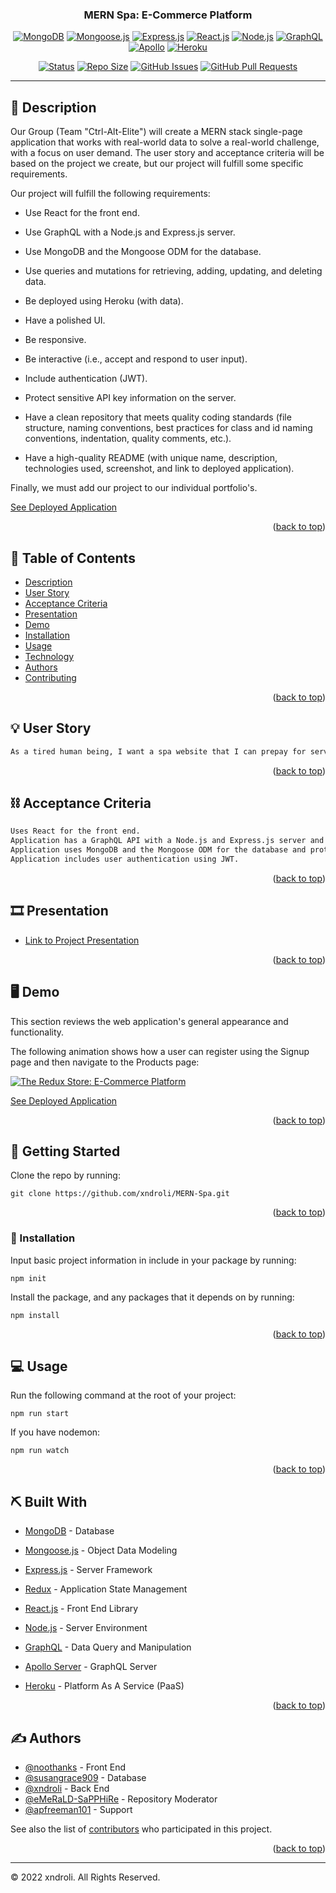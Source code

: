 <a name="readme-top"></a>

<h3 align="center">MERN Spa: E-Commerce Platform</h3>

<div align="center">

[![MongoDB](https://img.shields.io/badge/MongoDB-green.svg)](https://www.mongodb.com/)
[![Mongoose.js](https://img.shields.io/badge/mongoosejs-red.svg)](https://mongoosejs.com/)
[![Express.js](https://img.shields.io/badge/expressjs-orange.svg)](https://expressjs.com/)
[![React.js](https://img.shields.io/badge/reactjs-blue.svg)](https://reactjs.org/)
[![Node.js](https://img.shields.io/badge/nodejs-yellow.svg)](https://nodejs.org/)
[![GraphQL](https://img.shields.io/badge/graphql-indigo.svg)](https://graphql.org/)
[![Apollo](https://img.shields.io/badge/apollo-violet.svg)](https://apollographql.com/)
[![Heroku](https://img.shields.io/badge/herokujs-purple.svg)](https://heroku.com/)

[![Status](https://img.shields.io/badge/status-active-success.svg)]()
[![Repo Size](https://img.shields.io/github/repo-size/xndroli/MERN-Spa.svg)](https://github.com/xndroli/MERN-Spa/issues)
[![GitHub Issues](https://img.shields.io/github/issues/xndroli/MERN-Spa.svg)](https://github.com/xndroli/MERN-Spa/issues)
[![GitHub Pull Requests](https://img.shields.io/github/issues-pr/xndroli/MERN-Spa.svg)](https://github.com/xndroli/MERN-Spa/pulls)

</div>

---

## 🔗 Description <a name = "description"></a>

Our Group (Team "Ctrl-Alt-Elite") will create a MERN stack single-page application that works with real-world data to solve a real-world challenge, with a focus on user demand. The user story and acceptance criteria will be based on the project we create, but our project will fulfill some specific requirements.

Our project will fulfill the following requirements:

- Use React for the front end.

- Use GraphQL with a Node.js and Express.js server.

- Use MongoDB and the Mongoose ODM for the database.

- Use queries and mutations for retrieving, adding, updating, and deleting data.

- Be deployed using Heroku (with data).

- Have a polished UI.

- Be responsive.

- Be interactive (i.e., accept and respond to user input).

- Include authentication (JWT).

- Protect sensitive API key information on the server.

- Have a clean repository that meets quality coding standards (file structure, naming conventions, best practices for class and id naming conventions, indentation, quality comments, etc.).

- Have a high-quality README (with unique name, description, technologies used, screenshot, and link to deployed application).

Finally, we must add our project to our individual portfolio's.

[See Deployed Application](https://fathomless-temple-22058.herokuapp.com/)

<p align="right">(<a href="#readme-top">back to top</a>)</p>

## 📝 Table of Contents

- [Description](#description)
- [User Story](#user_story)
- [Acceptance Criteria](#acceptance_criteria)
- [Presentation](#presentation)
- [Demo](#demo)
- [Installation](#installation)
- [Usage](#usage)
- [Technology](#built_with)
- [Authors](#authors)
- [Contributing](../CONTRIBUTING.md)

<p align="right">(<a href="#readme-top">back to top</a>)</p>

## 💡 User Story <a name = "user_story"></a>

```md
As a tired human being, I want a spa website that I can prepay for services so that I can save time
```

<p align="right">(<a href="#readme-top">back to top</a>)</p>

## ⛓️ Acceptance Criteria <a name = "acceptance_criteria"></a>

```md
Uses React for the front end.
Application has a GraphQL API with a Node.js and Express.js server and uses queries and mutations for retrieving, adding, updating, and deleting data.
Application uses MongoDB and the Mongoose ODM for the database and protects sensitive API key information on the server.
Application includes user authentication using JWT.
```

<p align="right">(<a href="#readme-top">back to top</a>)</p>

## 🎞️ Presentation <a name = "presentation"></a>

- [Link to Project Presentation](https://docs.google.com/presentation/d/1kofkwGUMe4LGkXOpG_4CXkBaLredQEwytVI74SukCiE/edit?usp=sharing)

<p align="right">(<a href="#readme-top">back to top</a>)</p>

## 🖥️ Demo <a name = "demo"></a>

This section reviews the web application's general appearance and functionality.

The following animation shows how a user can register using the Signup page and then navigate to the Products page:

[![The Redux Store: E-Commerce Platform ](./client/public/images/reduxStore-demo-01.gif)](https://github.com/xndroli/MERN-Spa/)

[See Deployed Application](https://fathomless-temple-22058.herokuapp.com/)

<p align="right">(<a href="#readme-top">back to top</a>)</p>

## 🏁 Getting Started <a name = "getting_started"></a>

Clone the repo by running:

`git clone https://github.com/xndroli/MERN-Spa.git`

<p align="right">(<a href="#readme-top">back to top</a>)</p>

### 💾 Installation <a name = "installation"></a>

Input basic project information in include in your package by running:

`npm init`

Install the package, and any packages that it depends on by running:

`npm install`

<p align="right">(<a href="#readme-top">back to top</a>)</p>

## 💻 Usage <a name="usage"></a>

Run the following command at the root of your project:

`npm run start`

If you have nodemon:

`npm run watch`

<p align="right">(<a href="#readme-top">back to top</a>)</p>

## ⛏️ Built With <a name = "built_with"></a>

- [MongoDB](https://www.mongodb.com/) - Database
- [Mongoose.js](https://mongoosejs.com/) - Object Data Modeling
- [Express.js](https://expressjs.com/) - Server Framework
- [Redux](https://redux.js.org/) - Application State Management
- [React.js](https://reactjs.org/) - Front End Library
- [Node.js](https://nodejs.org/) - Server Environment

- [GraphQL](https://graphql.org/) - Data Query and Manipulation
- [Apollo Server](https://www.apollographql.com/) - GraphQL Server
- [Heroku](https://www.heroku.com/) - Platform As A Service (PaaS)

<p align="right">(<a href="#readme-top">back to top</a>)</p>

## ✍️ Authors <a name = "authors"></a>

- [@noothanks](https://github.com/noothanks) - Front End
- [@susangrace909](https://github.com/susangrace909) - Database
- [@xndroli](https://github.com/xndroli) - Back End
- [@eMeRaLD-SaPPHiRe](https://github.com/eMeRaLD-SaPPHiRe) - Repository Moderator
- [@apfreeman101](https://github.com/apfreeman101) - Support

See also the list of [contributors](https://github.com/xndroli/MERN-Spa/contributors) who participated in this project.

<p align="right">(<a href="#readme-top">back to top</a>)</p>

---

© 2022 xndroli. All Rights Reserved.
